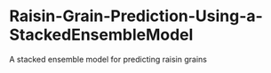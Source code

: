 # Raisin-Grain-Prediction-Using-a-StackedEnsembleModel
A stacked ensemble model for predicting raisin grains
